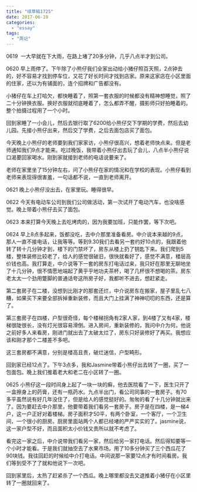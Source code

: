 ```yaml
---
title: "续草稿1725"
date: 2017-06-19
categories: 
  - "essay"
tags: 
  - "周记"
---
```


0619  一大早就在下大雨，在路上堵了20多分钟，几乎八点半才到公司。

0620 早上雨停了。下午除了小熊仔我们全家出动给小猪仔照百天照，2点钟去的，好不容易才找到停车位，又花了好长时间才找到店家。原来这家店在小区里面的住家，还以为有铺面的，连个招牌和广告都没有。

小猪仔在车上打哈欠，都快睡着了，照第一套衣服的时候都没有精神想睡觉，照了二十分钟换衣服。换好衣服就彻底睡着了，怎么都弄不醒，摄影师只好拍睡着的。整个拍摄过程用了一个小时。

回到家睡了一小会儿，然后去银行取了6200给小熊仔交下学期的学费，然后去幼儿园。先接小熊仔出来，然后交了学费，之后去面包店买了面包。

今天晚上小熊仔的老师要到我们家家访，小熊仔很高兴，想着老师快点来。但是老师通知我们9点才能来。吃过晚饭，我带着小熊仔出去玩了会儿，八点半小熊仔说口渴要回家喝水。刚到家就接到老师的电话说要来了。

老师在家里坐了15分钟左右，问了小熊仔在家的情况和在学校的表现。小熊仔看到老师来表现得很害羞，一句话都不说，一直到老师离开。

0621 晚上小熊仔没出去，在家里玩。睡得很早。

0622 今天有电动车公司到我们公司做活动，第一次试开了电动汽车，也没啥感觉。晚上带着小熊仔去买了面包。

0623 本来打算今天晚上去吃烤肉的，因为我要加班，只能作罢，等下次吧。

0624 早上8点多起来，饭都没吃，去中介那里准备看房。中介说本来越的9点，那人一直不接电话，让我等等。等到9.30我们去看另一套约好10点的，我跟着他转了转十几分钟才到，楼下的门禁坏了，房东从楼上扔了钥匙下来。我们爬到5楼，整体装修比较老了，给人的感觉很破旧，很快就看好了，感觉不满意，楼层高价钱也高。我打算走，中介说等下一套的房东打电话过来，我只好在那里无聊地坐了十几分钟，很不情愿地端起了黄乎乎地功夫茶杯，喝了几杯很不想喝的茶。房东老太太一个劲用蹩脚的普通话夸这所房子好，我都听不进去，想赶紧走。

第二套房子在二楼，没想到比刚才的那套还烂，中介说房东在搬家，屋子里乱七八糟，如果买下来要全部拆掉重新装修，而且大门上挂满了神神叨叨的东西，还是算了。

第三套房子在四楼，户型很奇怪，每个楼梯拐角有2家人家，到4楼了又有4家，楼梯很陡很长，没有灯光很容易滑倒。进入房间，重新装修的，我问中介为何，他说之前好多人来看房，刚进门就出去了太破太烂了，房东只好装修好了再买。我想应该和刚才那个二楼差不多吧。

这三套房都不满意，分别是楼高且贵，破烂迷信，户型畸形。

回到家已经12点了。下午3点多，我和Jasmine带着小熊仔出去转了一圈，买了一包面包。晚上我们推着老大和老二在小区转了一圈。

0625 小熊仔这一段时间身上起了一块一块的癣，他去医院看了一下，医生只开了一盒擦身上的药膏，还有一瓶药水。九点半出门，看公司同事的一套房子。有70多平虽然说有好几年没住了，但是给人的感觉挺好的。匆匆的看了十几分钟就出来了。因为要赶去中介那里，他要带着我们看另一套房子。房子是在四楼，是一梯4户，这一户正好对着楼梯。房子面积才50平，有两个卧室，一个客厅，一个卫生间，一个很小的厨房。厨房里面站两个人都已经堵的严严实实的了。jasmine说，这一家户型不好，而且面积太小价钱又贵所以就不考虑了。

看完这一家之后，中介说带我们看另一家，然后给另一家打电话。然后得知要等一个小时才能看。于是我们就抽空去了水果市场。用了10多分钟买了三个西瓜花了90块钱。我往回赶的时候给中介打电话。中间说那一家要12点才有时间看房。我们等到受不了了就和他说下一次吧。

回到家里后，太热了赶紧杀了一个西瓜。晚上哪里都没去又退推着小猪仔在小区里转了一圈就回来了。
